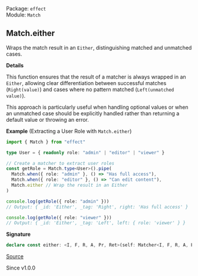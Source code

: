 Package: `effect`<br />
Module: `Match`<br />

## Match.either

Wraps the match result in an `Either`, distinguishing matched and unmatched
cases.

**Details**

This function ensures that the result of a matcher is always wrapped in an
`Either`, allowing clear differentiation between successful matches
(`Right(value)`) and cases where no pattern matched (`Left(unmatched
value)`).

This approach is particularly useful when handling optional values or when an
unmatched case should be explicitly handled rather than returning a default
value or throwing an error.

**Example** (Extracting a User Role with `Match.either`)

```ts
import { Match } from "effect"

type User = { readonly role: "admin" | "editor" | "viewer" }

// Create a matcher to extract user roles
const getRole = Match.type<User>().pipe(
  Match.when({ role: "admin" }, () => "Has full access"),
  Match.when({ role: "editor" }, () => "Can edit content"),
  Match.either // Wrap the result in an Either
)

console.log(getRole({ role: "admin" }))
// Output: { _id: 'Either', _tag: 'Right', right: 'Has full access' }

console.log(getRole({ role: "viewer" }))
// Output: { _id: 'Either', _tag: 'Left', left: { role: 'viewer' } }
```

**Signature**

```ts
declare const either: <I, F, R, A, Pr, Ret>(self: Matcher<I, F, R, A, Pr, Ret>) => [Pr] extends [never] ? (input: I) => Either.Either<Unify<A>, R> : Either.Either<Unify<A>, R>
```

[Source](https://github.com/Effect-TS/effect/tree/main/packages/effect/src/Match.ts#L1174)

Since v1.0.0